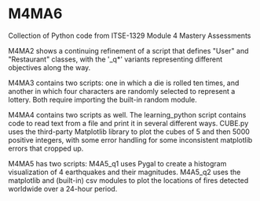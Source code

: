 # M4MA6
Collection of Python code from ITSE-1329 Module 4 Mastery Assessments

M4MA2 shows a continuing refinement of a script that defines "User" and "Restaurant" classes, with the '_q*' variants representing different objectives along the way. 

M4MA3 contains two scripts: one in which a die is rolled ten times, and another in which four characters are randomly selected to represent a lottery. Both require importing the built-in random module.

M4MA4 contains two scripts as well. The learning_python script contains code to read text from a file and print it in several different ways. CUBE.py uses the third-party Matplotlib library to plot the cubes of 5 and then 5000 positive integers, with some error handling for some inconsistent matplotlib errors that cropped up.

M4MA5 has two scripts: M4A5_q1 uses Pygal to create a histogram visualization of 4 earthquakes and their magnitudes. M4A5_q2 uses the matplotlib and (built-in) csv modules to plot the locations of fires detected worldwide over a 24-hour period. 
